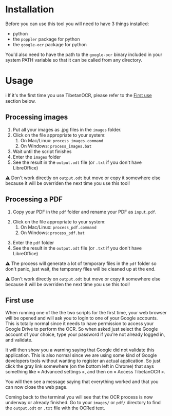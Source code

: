 # Installation

Before you can use this tool you will need to have 3 things installed:
- python
- the `poppler` package for python
- the `google-ocr` package for python

You'd also need to have the path to the `google-ocr` binary included in your
system PATH variable so that it can be called from any directory.

# Usage

ℹ️ If it's the first time you use TibetanOCR, please refer to the 
[First use](#first-use) section below.

## Processing images

1. Put all your images as .jpg files in the `images` folder.
2. Click on the file appropriate to your system:
   1. On Mac/Linux: `process_images.command`
   2. On Windows: `process_images.bat`
3. Wait until the script finishes
4. Enter the `images` folder
5. See the result in the `output.odt` file (or `.txt` if you don't have LibreOffice)

⚠️ Don't work directly on `output.odt` but move or copy it somewhere else because
  it will be overriden the next time you use this tool!


## Processing a PDF

1) Copy your PDF in the `pdf` folder and rename your PDF as `input.pdf`.
2. Click on the file appropriate to your system:
   1. On Mac/Linux: `process_pdf.command`
   2. On Windows: `process_pdf.bat`
3) Enter the `pdf` folder
4) See the result in the `output.odt` file (or `.txt` if you don't have LibreOffice)

⚠️ The process will generate a lot of temporary files in the `pdf` folder so
  don't panic, just wait, the temporary files will be cleaned up at the end.
        
⚠️ Don't work directly on `output.odt` but move or copy it somewhere else because
  it will be overriden the next time you use this tool!


## First use

When running one of the the two scripts for the first time, your web browser
will be opened and will ask you to login to one of your Google accounts.
This is totally normal since it needs to have permission to access your Google
Drive to perform the OCR. So when asked just select the Google account of your
choice, type your password if you're not already logged in, and validate.

It will then show you a warning saying that Google did not validate this
application. This is also normal since we are using some kind of Google
developers tools without wanting to register an actual application. So just
click the gray link somewhere (on the bottom left in Chrome) that says
something like « Advanced settings », and then on « Access TibetanOCR ».

You will then see a message saying that everything worked and that you can now
close the web page.

Coming back to the terminal you will see that the OCR process is now underway
or already finished. Go to your `images/` or `pdf/` directory to find the
`output.odt` or `.txt` file with the OCRed text.
